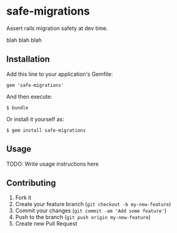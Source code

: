 safe-migrations
===============

Assert rails migration safety at dev time.

blah blah blah


## Installation

Add this line to your application's Gemfile:

    gem 'safe-migrations'

And then execute:

    $ bundle

Or install it yourself as:

    $ gem install safe-migrations

## Usage

TODO: Write usage instructions here

## Contributing

1. Fork it
2. Create your feature branch (`git checkout -b my-new-feature`)
3. Commit your changes (`git commit -am 'Add some feature'`)
4. Push to the branch (`git push origin my-new-feature`)
5. Create new Pull Request
